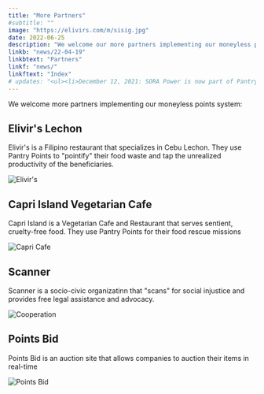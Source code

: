 ```yaml
---
title: "More Partners"
#subtitle: ""
image: "https://elivirs.com/m/sisig.jpg"
date: 2022-06-25
description: "We welcome our more partners implementing our moneyless points system"
linkb: "news/22-04-19"
linkbtext: "Partners"
linkf: "news/"
linkftext: "Index"
# updates: "<ul><li>December 12, 2021: SORA Power is now part of Pantry Govern</li></ul>"
---
```


We welcome more partners implementing our moneyless points system:


## Elivir's Lechon 

Elivir's is a Filipino restaurant that specializes in Cebu Lechon. They use Pantry Points to "pointify" their food waste and tap the unrealized productivity of the beneficiaries. 

![Elivir's](https://elivirs.com/m/sisig.jpg)

<!-- {{< youtube j-yl97ajFDY >}} -->


## Capri Island Vegetarian Cafe

Capri Island is a Vegetarian Cafe and Restaurant that serves sentient, cruelty-free food. They use Pantry Points for their food rescue missions 

![Capri Cafe](https://capricafe.shop)



## Scanner 

Scanner is a socio-civic organizatinn that "scans" for social injustice and provides free legal assistance and advocacy. 

![Cooperation](/photos/coop.jpg)



## Points Bid

Points Bid is an auction site that allows companies to auction their items in real-time 

![Points Bid](/graphics/pointsbid.jpg)


